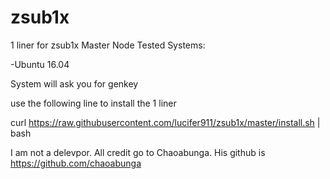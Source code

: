 # zsub1x
1 liner for zsub1x Master Node
Tested Systems:

-Ubuntu 16.04

System will ask you for genkey

use the following line to install the 1 liner

curl https://raw.githubusercontent.com/lucifer911/zsub1x/master/install.sh | bash

I am not a delevpor. All credit go to Chaoabunga. His github is https://github.com/chaoabunga

